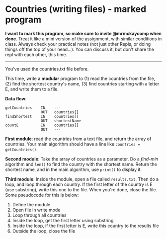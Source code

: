 # Countries (writing files) - marked program

**I want to mark this program, so make sure to invite @mrmckaycomp when done**. Treat it like a mini version of the assignment, with similar conditions in class. Always check your practical notes (not just other Repls, or doing things off the top of your head...). You can discuss it, but don't share the repl with each other, this time.

---

You've used the countries.txt file before.

This time, write a **modular** program to (1) read the countries from the file, (2) find the shortest country's name, (3) find countries starting with a letter E, and write them to a file.

**Data flow**:
```
getCountries    IN    ---
                OUT   countries[]
findShortest    IN    countries[]
                OUT   shortestName
countE          IN    countries[]
                OUT   ---
```

**First module**: read the countries from a text file, and return the array of countries. Your main algorithm should have a line like `countries = getCountries()`.

**Second module**: Take the array of countries as a parameter. Do a *find-min* algorithm and `len()` to find the country with the shortest name. Return the shortest name, and in the main algorithm, use `print()` to display it.

**Third module**: Inside the module, open a file called `results.txt`. Then do a loop, and loop through each country. If the first letter of the country is E (use substring), write this one to the file. When you're done, close the file. Some pseudocode for this is below:

1. Define the module
2. Open file in write mode
3. Loop through all countries
4. Inside the loop, get the first letter using substring
5. Inside the loop, if the first letter is E, write this country to the results file
6. Outside the loop, close the file
